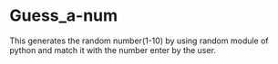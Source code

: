 # Guess_a-num
This generates the random number(1-10) by using random module of python and match it with the number enter by the user.
